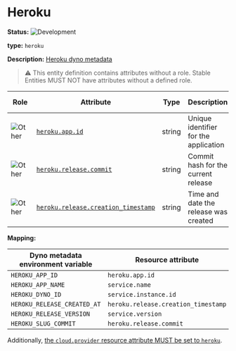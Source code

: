 # Heroku

<!-- semconv entity.heroku -->
<!-- NOTE: THIS TEXT IS AUTOGENERATED. DO NOT EDIT BY HAND. -->
<!-- see templates/registry/markdown/snippet.md.j2 -->
<!-- prettier-ignore-start -->
<!-- markdownlint-capture -->
<!-- markdownlint-disable -->

**Status:** ![Development](https://img.shields.io/badge/-development-blue)

**type:** `heroku`

**Description:** [Heroku dyno metadata](https://devcenter.heroku.com/articles/dyno-metadata)


> :warning: This entity definition contains attributes without a role.
> Stable Entities MUST NOT have attributes without a defined role.


| Role | Attribute | Type | Description | Examples | [Requirement Level](https://opentelemetry.io/docs/specs/semconv/general/attribute-requirement-level/) | Stability |
|---|---|---|---|---|---|---|
| ![Other](https://img.shields.io/badge/-other-red) | [`heroku.app.id`](/docs/registry/attributes/heroku.md) | string | Unique identifier for the application | `2daa2797-e42b-4624-9322-ec3f968df4da` | `Opt-In` | ![Development](https://img.shields.io/badge/-development-blue) |
| ![Other](https://img.shields.io/badge/-other-red) | [`heroku.release.commit`](/docs/registry/attributes/heroku.md) | string | Commit hash for the current release | `e6134959463efd8966b20e75b913cafe3f5ec` | `Opt-In` | ![Development](https://img.shields.io/badge/-development-blue) |
| ![Other](https://img.shields.io/badge/-other-red) | [`heroku.release.creation_timestamp`](/docs/registry/attributes/heroku.md) | string | Time and date the release was created | `2022-10-23T18:00:42Z` | `Opt-In` | ![Development](https://img.shields.io/badge/-development-blue) |


<!-- markdownlint-restore -->
<!-- prettier-ignore-end -->
<!-- END AUTOGENERATED TEXT -->
<!-- endsemconv -->

**Mapping:**

| Dyno metadata environment variable | Resource attribute                  |
| ---------------------------------- | ----------------------------------- |
| `HEROKU_APP_ID`                    | `heroku.app.id`                     |
| `HEROKU_APP_NAME`                  | `service.name`                      |
| `HEROKU_DYNO_ID`                   | `service.instance.id`               |
| `HEROKU_RELEASE_CREATED_AT`        | `heroku.release.creation_timestamp` |
| `HEROKU_RELEASE_VERSION`           | `service.version`                   |
| `HEROKU_SLUG_COMMIT`               | `heroku.release.commit`             |

Additionally, [the `cloud.provider` resource attribute MUST be set to `heroku`](../cloud.md).
